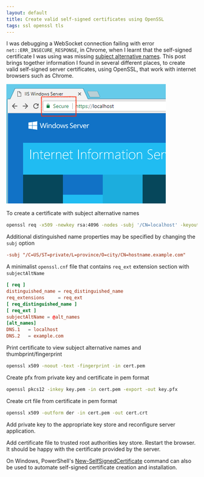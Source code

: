 ```yaml
---
layout: default
title: Create valid self-signed certificates using OpenSSL
tags: ssl openssl tls
---
```


I was debugging a WebSocket connection failing with error `net::ERR_INSECURE_RESPONSE`, in Chrome, when I learnt that the self-signed certificate I was using was missing [subject alternative names](https://tools.ietf.org/html/rfc5280). This post brings together information I found in several different places, to create valid self-signed server certificates, using OpenSSL, that work with internet browsers such as Chrome.

![Valid Certificate on IIS](/assets/img/valid-certificate-iis.png)

To create a certificate with subject alternative names

```bash
openssl req -x509 -newkey rsa:4096 -nodes -subj '/CN=localhost' -keyout key.pem -out cert.pem -days 365 -config openssl.cnf -extensions req_ext
```

Additional distinguished name properties may be specified by changing the `subj` option

```conf
-subj "/C=US/ST=private/L=province/O=city/CN=hostname.example.com"
```

A minimalist `openssl.cnf` file that contains `req_ext` extension section with `subjectAltName`

```conf
[ req ]
distinguished_name = req_distinguished_name
req_extensions     = req_ext
[ req_distinguished_name ]
[ req_ext ]
subjectAltName = @alt_names
[alt_names]
DNS.1   = localhost
DNS.2   = example.com
```

Print certificate to view subject alternative names and thumbprint/fingerprint

```bash
openssl x509 -noout -text -fingerprint -in cert.pem
```

Create pfx from private key and certificate in pem format

```bash
openssl pkcs12 -inkey key.pem -in cert.pem -export -out key.pfx
```

Create crt file from certificate in pem format

```bash
openssl x509 -outform der -in cert.pem -out cert.crt
```

Add private key to the appropriate key store and reconfigure server application.

Add certificate file to trusted root authorities key store. Restart the browser. It should be happy with the certificate provided by the server.

On Windows, PowerShell's [New-SelfSignedCertificate](https://docs.microsoft.com/en-us/powershell/module/pkiclient/new-selfsignedcertificate) command can also be used to automate self-signed certificate creation and installation.
